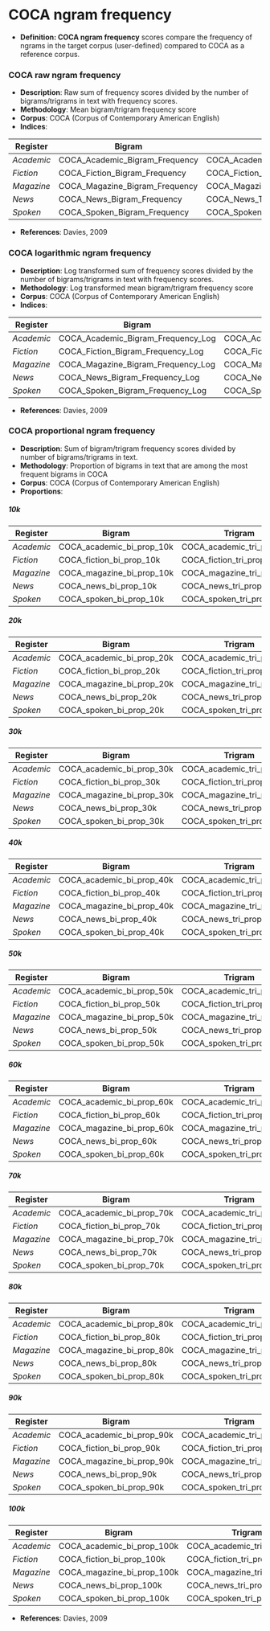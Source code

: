 # COCA ngram frequency
- **Definition: COCA ngram frequency** scores compare the frequency of ngrams in the target corpus (user-defined) compared to COCA as a reference corpus.

### COCA raw ngram frequency
- **Description**: Raw sum of frequency scores divided by the number of bigrams/trigrams in text with frequency scores.
- **Methodology**: Mean bigram/trigram frequency score
- **Corpus**: COCA (Corpus of Contemporary American English)
- **Indices**:

| Register   | Bigram                         | Trigram                               |
| ---------- | ------------------------------ | ------------------------------------- |
| *Academic* | COCA_Academic_Bigram_Frequency | COCA_Academic_Trigram_Frequency       |
| *Fiction*  | COCA_Fiction_Bigram_Frequency  | COCA_Fiction_Trigram_Frequency        |
| *Magazine* | COCA_Magazine_Bigram_Frequency | COCA_Magazine_Trigram_Frequency       |
| *News*     | COCA_News_Bigram_Frequency     | COCA_News_Trigram_Frequency           |
| *Spoken*   | COCA_Spoken_Bigram_Frequency   | COCA_Spoken_Trigram_Frequency         |

- **References**: Davies, 2009

### COCA logarithmic ngram frequency
- **Description**: Log transformed sum of frequency scores divided by the number of bigrams/trigrams in text with frequency scores.
- **Methodology**: Log transformed mean bigram/trigram frequency score
- **Corpus**: COCA (Corpus of Contemporary American English)
- **Indices**:

| Register   | Bigram                             | Trigram                                   |
| ---------- | ---------------------------------- | ----------------------------------------- |
| *Academic* | COCA_Academic_Bigram_Frequency_Log | COCA_Academic_Trigram_Frequency_Log       |
| *Fiction*  | COCA_Fiction_Bigram_Frequency_Log  | COCA_Fiction_Trigram_Frequency_Log        |
| *Magazine* | COCA_Magazine_Bigram_Frequency_Log | COCA_Magazine_Trigram_Frequency_Log       |
| *News*     | COCA_News_Bigram_Frequency_Log     | COCA_News_Trigram_Frequency_Log           |
| *Spoken*   | COCA_Spoken_Bigram_Frequency_Log   | COCA_Spoken_Trigram_Frequency_Log         |

- **References**: Davies, 2009

### COCA proportional ngram frequency
- **Description**: Sum of bigram/trigram frequency scores divided by number of bigrams/trigrams in text.
- **Methodology**: Proportion of bigrams in text that are among the most frequent bigrams in COCA
- **Corpus**: COCA (Corpus of Contemporary American English)
- **Proportions**:

##### 10k

| Register   | Bigram                     | Trigram                          |
| ---------- | -------------------------- | -------------------------------- |
| *Academic* | COCA_academic_bi_prop_10k  | COCA_academic_tri_prop_10k       |
| *Fiction*  | COCA_fiction_bi_prop_10k   | COCA_fiction_tri_prop_10k        |
| *Magazine* | COCA_magazine_bi_prop_10k  | COCA_magazine_tri_prop_10k       |
| *News*     | COCA_news_bi_prop_10k      | COCA_news_tri_prop_10k           |
| *Spoken*   | COCA_spoken_bi_prop_10k    | COCA_spoken_tri_prop_10k         |

##### 20k

| Register   | Bigram                     | Trigram                          |
| ---------- | -------------------------- | -------------------------------- |
| *Academic* | COCA_academic_bi_prop_20k  | COCA_academic_tri_prop_20k       |
| *Fiction*  | COCA_fiction_bi_prop_20k   | COCA_fiction_tri_prop_20k        |
| *Magazine* | COCA_magazine_bi_prop_20k  | COCA_magazine_tri_prop_20k       |
| *News*     | COCA_news_bi_prop_20k      | COCA_news_tri_prop_20k           |
| *Spoken*   | COCA_spoken_bi_prop_20k    | COCA_spoken_tri_prop_20k         |

##### 30k

| Register   | Bigram                     | Trigram                          |
| ---------- | -------------------------- | -------------------------------- |
| *Academic* | COCA_academic_bi_prop_30k  | COCA_academic_tri_prop_30k       |
| *Fiction*  | COCA_fiction_bi_prop_30k   | COCA_fiction_tri_prop_30k        |
| *Magazine* | COCA_magazine_bi_prop_30k  | COCA_magazine_tri_prop_30k       |
| *News*     | COCA_news_bi_prop_30k      | COCA_news_tri_prop_30k           |
| *Spoken*   | COCA_spoken_bi_prop_30k    | COCA_spoken_tri_prop_30k         |

##### 40k

| Register   | Bigram                     | Trigram                          |
| ---------- | -------------------------- | -------------------------------- |
| *Academic* | COCA_academic_bi_prop_40k  | COCA_academic_tri_prop_40k       |
| *Fiction*  | COCA_fiction_bi_prop_40k   | COCA_fiction_tri_prop_40k        |
| *Magazine* | COCA_magazine_bi_prop_40k  | COCA_magazine_tri_prop_40k       |
| *News*     | COCA_news_bi_prop_40k      | COCA_news_tri_prop_40k           |
| *Spoken*   | COCA_spoken_bi_prop_40k    | COCA_spoken_tri_prop_40k         |

##### 50k

| Register   | Bigram                     | Trigram                          |
| ---------- | -------------------------- | -------------------------------- |
| *Academic* | COCA_academic_bi_prop_50k  | COCA_academic_tri_prop_50k       |
| *Fiction*  | COCA_fiction_bi_prop_50k   | COCA_fiction_tri_prop_50k        |
| *Magazine* | COCA_magazine_bi_prop_50k  | COCA_magazine_tri_prop_50k       |
| *News*     | COCA_news_bi_prop_50k      | COCA_news_tri_prop_50k           |
| *Spoken*   | COCA_spoken_bi_prop_50k    | COCA_spoken_tri_prop_50k         |

##### 60k

| Register   | Bigram                     | Trigram                          |
| ---------- | -------------------------- | -------------------------------- |
| *Academic* | COCA_academic_bi_prop_60k  | COCA_academic_tri_prop_60k       |
| *Fiction*  | COCA_fiction_bi_prop_60k   | COCA_fiction_tri_prop_60k        |
| *Magazine* | COCA_magazine_bi_prop_60k  | COCA_magazine_tri_prop_60k       |
| *News*     | COCA_news_bi_prop_60k      | COCA_news_tri_prop_60k           |
| *Spoken*   | COCA_spoken_bi_prop_60k    | COCA_spoken_tri_prop_60k         |

##### 70k

| Register   | Bigram                     | Trigram                          |
| ---------- | -------------------------- | -------------------------------- |
| *Academic* | COCA_academic_bi_prop_70k  | COCA_academic_tri_prop_70k       |
| *Fiction*  | COCA_fiction_bi_prop_70k   | COCA_fiction_tri_prop_70k        |
| *Magazine* | COCA_magazine_bi_prop_70k  | COCA_magazine_tri_prop_70k       |
| *News*     | COCA_news_bi_prop_70k      | COCA_news_tri_prop_70k           |
| *Spoken*   | COCA_spoken_bi_prop_70k    | COCA_spoken_tri_prop_70k         |

##### 80k

| Register   | Bigram                     | Trigram                          |
| ---------- | -------------------------- | -------------------------------- |
| *Academic* | COCA_academic_bi_prop_80k  | COCA_academic_tri_prop_80k       |
| *Fiction*  | COCA_fiction_bi_prop_80k   | COCA_fiction_tri_prop_80k        |
| *Magazine* | COCA_magazine_bi_prop_80k  | COCA_magazine_tri_prop_80k       |
| *News*     | COCA_news_bi_prop_80k      | COCA_news_tri_prop_80k           |
| *Spoken*   | COCA_spoken_bi_prop_80k    | COCA_spoken_tri_prop_80k         |

##### 90k

| Register   | Bigram                     | Trigram                          |
| ---------- | -------------------------- | -------------------------------- |
| *Academic* | COCA_academic_bi_prop_90k  | COCA_academic_tri_prop_90k       |
| *Fiction*  | COCA_fiction_bi_prop_90k   | COCA_fiction_tri_prop_90k        |
| *Magazine* | COCA_magazine_bi_prop_90k  | COCA_magazine_tri_prop_90k       |
| *News*     | COCA_news_bi_prop_90k      | COCA_news_tri_prop_90k           |
| *Spoken*   | COCA_spoken_bi_prop_90k    | COCA_spoken_tri_prop_90k         |

##### 100k

| Register   | Bigram                     | Trigram                          |
| ---------- | -------------------------- | -------------------------------- |
| *Academic* | COCA_academic_bi_prop_100k | COCA_academic_tri_prop_100k      |
| *Fiction*  | COCA_fiction_bi_prop_100k  | COCA_fiction_tri_prop_100k       |
| *Magazine* | COCA_magazine_bi_prop_100k | COCA_magazine_tri_prop_100k      |
| *News*     | COCA_news_bi_prop_100k     | COCA_news_tri_prop_100k          |
| *Spoken*   | COCA_spoken_bi_prop_100k   | COCA_spoken_tri_prop_100k        |

- **References**: Davies, 2009